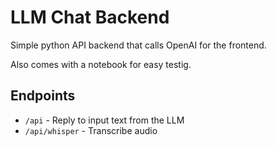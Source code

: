 # LLM Chat Backend

Simple python API backend that calls OpenAI for the frontend.

Also comes with a notebook for easy testig.

## Endpoints

* `/api` - Reply to input text from the LLM
* `/api/whisper` - Transcribe audio
